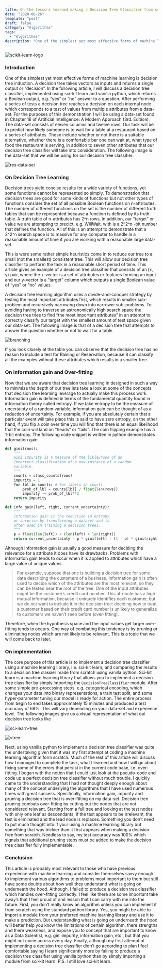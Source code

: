 ```yaml
---
title: On the lessons learned making a Decision Tree Classifier from scratch
date: "2020-06-26"
template: "post"
draft: false
category: "Algorithms"
tags:
  - "Algorithms"
description: "One of the simplest yet most effective forms of machine learning is decision tree induction."
---
```


![scikit-learn-logo](/media/on-the-lessons-learned-making-a-decision-tree-classifier-from-scratch/sci-kit-learn-logo.png)

### Introduction
One of the simplest yet most effective forms of machine learning is decision tree induction. A decision tree takes vectors as inputs and returns a single output or “decision”. In the following article, I will discuss a decision tree classifier, implemented using sci-kit learn and vanilla python, which returns a Boolean output, e.g. “yes” or “no” answer to a question. After performing a series of tests a decision tree reaches a decision on each internal node which corresponds to a test of values from multiple attributes from a data-set. For the purposes of this demonstration I will be using a data-set found in Chapter 18 of Artificial Intelligence: A Modern Approach (3rd. Edition). The data-set consists of eleven columns and twelve rows. Our task will be to predict how likely someone is to wait for a table at a restaurant based on a series of attributes. These include whether or not there is a suitable alternative, whether there is a comfortable bar one can wait at, what type of food the restaurant is serving, in addition to seven other attributes that our decision tree classifier will take into consideration. The following image is the data-set that we will be using for our decision tree classifier:

![res-data-set](/media/on-the-lessons-learned-making-a-decision-tree-classifier-from-scratch/res-data-set.png)

### On Decision Tree Learning

Decision trees yield concise results for a wide variety of functions, yet some functions cannot be represented so simply. To demonstration that decision trees are good for some kinds of functions but not other types of functions consider the set of all possible Boolean functions on n-attributes. The number of different functions on the set is the number of different truth tables that can be represented because a function is defined by its truth table. A truth table of n-attributes has 2^n rows, in addition, our “target” or value we are attempting to predict. e.g. WillWait, with is a 2^2^n -bit number that defines the function. All of this is an attempt to demonstrate that a 2^2^n search space is to massive for any computer to handle in a reasonable amount of time if you are working with a reasonable large data-set.

This is were some rather simple heuristics come in to reduce our tree to a small (not the smallest) consistent tree. This will allow our decision tree classifier to perform the task in a reasonable short period of time. This article gives an example of a decision tree classifier that consists of an (x, y) pair, where the x-vector is a set of attributes or features forming an input and our y-vector is a “target” column which outputs a single Boolean value of “yes” or “no” values.

A decision tree learning algorithm uses a divide-and-conquer strategy by testing the most important attributes first, which results in smaller sub-problem and recursively narrowing down into narrower sub-problems. To avoiding having to traverse an astronomically high search space the decision tree tries to find “the most important attributes” in an attempt to correctly classify our target with the smallest amount of test space given our data-set. The following image is that of a decision tree that attempts to answer the question whether or not to wait for a table.

![branching](/media/on-the-lessons-learned-making-a-decision-tree-classifier-from-scratch/branching-tree.png)

If you look closely at the table you can observe that the decision tree has no reason to include a test for Raining or Reservation, because it can classify all the examples without these attributes which results in a smaller tree.

### On Information gain and Over-fitting

Now that we are aware that decision tree learning in designed in such a way to minimize the depth of our tree lets take a look at some of the concepts that decision tree learning leverage to actually make this process work. Information gain is defined in terms of the fundamental quantity found in information theory called entropy. If we take entropy to be the measure of uncertainty of a random variable, information gain can be thought of as a reduction of uncertainty. For example, if you are absolutely certain that a particular event will take place this is said to have zero entropy, on the other hand, if you flip a coin over time you will find that there is an equal likelihood that the coin will land on “heads” or “tails”. The coin flipping example has a 1-bit entropy. The following code snippet is written in python demonstrates information gain.

```python
def gini(rows):
    """  
    Gini Impurity is a measure of the likleyhood of an
    incorrect classification of a new instance of a random
    variable.
    """
    counts = class_counts(rows)
    impurity = 1
    for lbl in counts: # for labels in counts
        prob_of_lbl = counts[lbl] / float(len(rows))
        impurity -= prob_of_lbl**2
    return impurity
    
def info_gain(left, right, current_uncertainty):
    """
    Information gain is the reduction in entropy 
    or surprise by transforming a dataset and is 
    often used in training a decision trees.
    """  
    p = float(len(left)) / (len(left) + len(right))
    return current_uncertainty - p * gini(left) - (1 - p) * gini(right)
```
Although information gain is usually a good measure for deciding the relevance for a attribute it does have its drawbacks. Problems with information gain tends to occur when it is applied to attributes which have a large value of unique values.

>For example, suppose that one is building a decision tree for some data describing the customers of a business. Information gain is often used to decide which of the attributes are the most relevant, so they can be tested near the root of the tree. One of the input attributes might be the customer’s credit card number. This attribute has a high mutual information, because it uniquely identifies each customer, but we do not want to include it in the decision tree: deciding how to treat a customer based on their credit card number is unlikely to generalize to customers we haven’t seen before (over-fitting).

Therefore, when the hypothesis space and the input values get larger over-fitting tends to occurs. One way of combating this tendency is by pruning or eliminating nodes which are not likely to be relevant. This is a topic that we will come back to later.

### On implementation

The core purpose of this article is to implement a decision tree classifier using a machine learning library, i.e. sci-kit learn, and comparing the results to a decision tree classier made from scratch using vanilla python. Sci-kit learn is a machine learning library that allows you to implement a decision tree classifier by simply importing the `DecisionTreeClassifier` module. After some simple pre-processing steps, e.g. categorical encoding, which changes your data into binary representations, a train test split, and some hyper-parameter tuning our model is ready for action. The entire process from begin to end takes approximately 15 minutes and produced a test accuracy of 66%. This will vary depending on your data-set and experience level. The following images give us a visual representation of what out decision tree looks like

![sci-learn-tree](/media/on-the-lessons-learned-making-a-decision-tree-classifier-from-scratch/sci-learn-tree.png)

![vtree](/media/on-the-lessons-learned-making-a-decision-tree-classifier-from-scratch/vtree-tree.png)

Next, using vanilla python to implement a decision tree classifier was quite the undertaking given that it was my first attempt at coding a machine learning algorithm form scratch. Much of the rest of this article will discuss how I managed to complete the task, what I learned and how I will go about fixing some of the errors that persist in the current code base, i.e. over-fitting. I began with the notion that I could just look at the pseudo-code and code up a perfect decision tree classifier without much trouble. I quickly came to the understanding that I had not thought deeply enough about many of the concept underlying the algorithms that I have used numerous times with great success. Specifically, information gain, impurity and pruning a decision tree that is over-fitting on my data-set. Decision tree pruning combats over-fitting by cutting out the nodes that are not considered relevant. Starting from a full tree and looking at the test nodes with only one leaf as descendants, if the test appears to be irrelevant, the test is eliminated and the lead node is replaces. Something you don’t need to put much thought into if your using a machine learning library but something that was trickier than it first appears when making a decision free from scratch. Needless to say, my test accuracy was 100% which signals that additional pruning steps must be added to make the decision tree classifier fully implementable.

### Conclusion

This article is probably most relevant to those who have previous experience with machine learning and consider themselves savvy enough to implement various algorithms to problems most important to them but still have some doubts about how well they understand what is going on underneath the hood. Although, I failed to produce a decision tree classifier which handles over-fitting correctly. I feel like there are some important take away’s that I feel proud of and lesson that I can carry with me into the future. First, you don’t really know an algorithm unless you can implement it from scratch using the standard python library. Yes, you might be able to import a module from your preferred machine learning library and use it to make a prediction. But understanding what is going on underneath the hood will better help you know the limitations of certain algorithm, there strengths and there weakness, and expose you to concept that are important to know as a Data Scientist, e.g. gini impurity, information gain, etc., but that you might not come across every day. Finally, although my first attempt at implementing a decision tree classifier didn’t go according to plan I feel comfortable saying I learn significantly more by failing to produce a decision tree classifier using vanilla python than by simply importing a module from sci-kit learn. P.S. I still love sci-kit learn.
